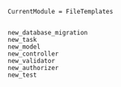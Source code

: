 ```@meta
CurrentModule = FileTemplates
```

```@contents
```

```@docs
new_database_migration
new_task
new_model
new_controller
new_validator
new_authorizer
new_test
```
